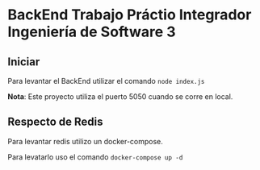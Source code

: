 # BackEnd Trabajo Práctio Integrador Ingeniería de Software 3

## Iniciar 

Para levantar el BackEnd utilizar el comando `node index.js` 

**Nota**: Este proyecto utiliza el puerto 5050 cuando se corre en local.

## Respecto de Redis

Para levantar redis utilizo un docker-compose.

Para levatarlo uso el comando `docker-compose up -d` 
